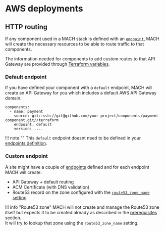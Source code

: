 # AWS deployments

## HTTP routing

If any component used in a MACH stack is defined with an [`endpoint`](../../syntax.md#components), MACH will create the necessary resources to be able to route traffic to that components.

The information needed for components to add custom routes to that API Gateway are provided through [Terraform variables](../../components/aws.md#terraform-variables).

### Default endpoint

If you have defined your component with a `default` endpoint, MACH will create an API Gateway for you which includes a default AWS API Gateway domain.

```
components:
  - name: payment
    source: git::ssh://git@github.com/your-project/components/payment-component.git//terraform
    endpoint: default
    version: ....
```

!!! note ""
    This `default` endpoint doesnt need to be defined in your [endpoints definition](../../syntax.md#endpoints).

### Custom endpoint

A site might have a couple of [endpoints](../../syntax.md#endpoints) defined and for each endpoint MACH will create:

- API Gateway + default routing
- ACM Certificate (with DNS validation)
- Route53 record on the zone configured with the [`route53_zone_name` setting](../../syntax.md#aws)


!!! info "Route53 zone"
    MACH will not create and manage the Route53 zone itself but expects it to be created already as described in the [prerequisites](../../prerequisites/aws.md#route53-zone) section.<br>
    It will try to lookup that zone using the `route53_zone_name` setting.
